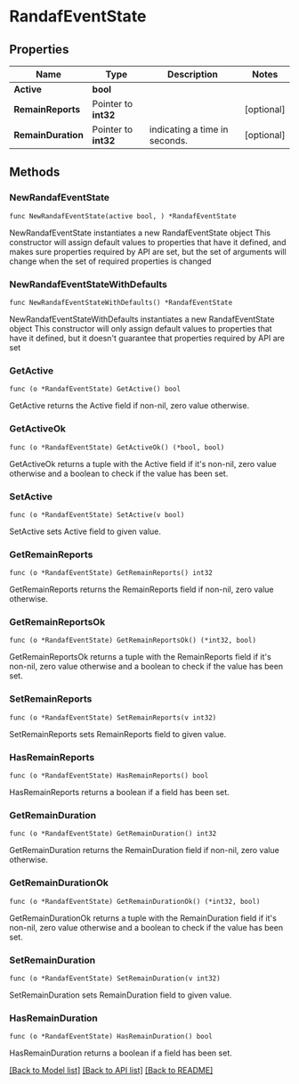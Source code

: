 # RandafEventState

## Properties

Name | Type | Description | Notes
------------ | ------------- | ------------- | -------------
**Active** | **bool** |  | 
**RemainReports** | Pointer to **int32** |  | [optional] 
**RemainDuration** | Pointer to **int32** | indicating a time in seconds. | [optional] 

## Methods

### NewRandafEventState

`func NewRandafEventState(active bool, ) *RandafEventState`

NewRandafEventState instantiates a new RandafEventState object
This constructor will assign default values to properties that have it defined,
and makes sure properties required by API are set, but the set of arguments
will change when the set of required properties is changed

### NewRandafEventStateWithDefaults

`func NewRandafEventStateWithDefaults() *RandafEventState`

NewRandafEventStateWithDefaults instantiates a new RandafEventState object
This constructor will only assign default values to properties that have it defined,
but it doesn't guarantee that properties required by API are set

### GetActive

`func (o *RandafEventState) GetActive() bool`

GetActive returns the Active field if non-nil, zero value otherwise.

### GetActiveOk

`func (o *RandafEventState) GetActiveOk() (*bool, bool)`

GetActiveOk returns a tuple with the Active field if it's non-nil, zero value otherwise
and a boolean to check if the value has been set.

### SetActive

`func (o *RandafEventState) SetActive(v bool)`

SetActive sets Active field to given value.


### GetRemainReports

`func (o *RandafEventState) GetRemainReports() int32`

GetRemainReports returns the RemainReports field if non-nil, zero value otherwise.

### GetRemainReportsOk

`func (o *RandafEventState) GetRemainReportsOk() (*int32, bool)`

GetRemainReportsOk returns a tuple with the RemainReports field if it's non-nil, zero value otherwise
and a boolean to check if the value has been set.

### SetRemainReports

`func (o *RandafEventState) SetRemainReports(v int32)`

SetRemainReports sets RemainReports field to given value.

### HasRemainReports

`func (o *RandafEventState) HasRemainReports() bool`

HasRemainReports returns a boolean if a field has been set.

### GetRemainDuration

`func (o *RandafEventState) GetRemainDuration() int32`

GetRemainDuration returns the RemainDuration field if non-nil, zero value otherwise.

### GetRemainDurationOk

`func (o *RandafEventState) GetRemainDurationOk() (*int32, bool)`

GetRemainDurationOk returns a tuple with the RemainDuration field if it's non-nil, zero value otherwise
and a boolean to check if the value has been set.

### SetRemainDuration

`func (o *RandafEventState) SetRemainDuration(v int32)`

SetRemainDuration sets RemainDuration field to given value.

### HasRemainDuration

`func (o *RandafEventState) HasRemainDuration() bool`

HasRemainDuration returns a boolean if a field has been set.


[[Back to Model list]](../README.md#documentation-for-models) [[Back to API list]](../README.md#documentation-for-api-endpoints) [[Back to README]](../README.md)


